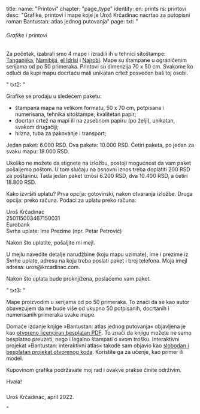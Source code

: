 title: 
    name: "Printovi"
    chapter: "page_type"
identity:
    en: prints
    rs: printovi
desc: "Grafike, printovi i mape koje je Uroš Krčadinac nacrtao za putopisni roman Bantustan: atlas jednog putovanja"
page:
    txt: "<h6>Grafike i printovi</h6>
<p>Za početak, izabrali smo 4 mape i izradili ih u tehnici sitoštampe: <a href='/bantustan-interactive-atlas/mapa/tanzania2/' target='_blank'>Tanganjika</a>, <a href='/bantustan-interactive-atlas/mapa/namibia/' target='_blank'>Namibija</a>, <a href='/bantustan-interactive-atlas/mapa/al-idrisi/' target='_blank'>el Idrisi</a> i <a href='/static/space/afroatlas/maps/s_nairobi.jpg' target='_blank'>Najrobi</a>. Mape su štampane u ograničenim serijama od po 50 primeraka. Printovi su dimenzija 70 x 50 cm. Svakome ko odluči da kupi mapu docrtaću mali unikatan crtež posvećen baš toj osobi.</p>"
    txt2: "<p>Grafike se prodaju u sledećem paketu:</p>
<p><ul><li>štampana mapa na velikom formatu, 50 x 70 cm, potpisana i numerisana, tehnika sitoštampe, kvalitetan papir;</li>
<li>docrtan crtež na mapi ili na zasebnom papiru (po želji), unikatan, svakom drugačiji;</li>
<li>hilzna, tuba za pakovanje i transport;</li>
</ul></p>
<p>Jedan paket: <span class='email'>6.000 RSD</span>. Dva paketa: <span class='email'>10.000 RSD</span>. Četiri paketa, po jedan za svaku mapu: <span class='email'>18.000 RSD</span>.</p>
<p>Ukoliko ne možete da stignete na izložbu, postoji mogućnost da vam paket pošaljemo poštom. U tom slučaju na osnovni iznos treba doplatiti <span class='email'>200 RSD</span> za poštarinu. Tada jedan paket iznosi <span class='email'>6.200 RSD</span>, dva <span class='email'>10.400 RSD</span>, a četiri <span class='email'>18.800 RSD</span>.</p>
<p>Kako izvršiti uplatu? Prva opcija: gotovinski, nakon otvaranja izložbe. Druga opcija: preko računa. Podaci za uplatu preko računa:</p>
<p><span class='email'>Uroš Krčadinac</span><br>
<span class='email'>250115003467150031</span><br>
<span class='email'>Eurobank</span><br>
<span class='email'>Svrha uplate: Ime Prezime (npr. Petar Petrović)</span></p>
<p>Nakon što uplatite, pošaljite mi mejl.</p>
<p>U mejlu navedite detalje narudžbine (koju mapu uzimate), ime i prezime iz Svrhe uplate, adresu na koju treba poslati paket i broj telefona. Moja imejl adresa: <span class='email'>uros@krcadinac.com</span>.</p>
<p>Nakon što uplata bude proknjižena, poslaćemo vam paket.</p>"
    txt3: "<p>Mape proizvodim u serijama od po 50 primeraka. To znači da se kao autor obavezujem da ne bude više od ukupno 50 potpisanih, docrtanih i numerisanih primeraka svake mape.</p>
<p>Domaće izdanje knjige »Bantustan: atlas jednog putovanja« objavljena je kao <a href='https://krcadinac.com/download/books/Bantustan.pdf' target='_blank'>otvoreno licenciran besplatan PDF</a>. To znači da knjigu možete ne samo besplatno preuzeti, nego i legalno štampati o svom trošku. Interaktivni projekat »Bantustan: interaktivni atlas« takođe sam objavio kao <a href='http://github.com/parthenocissus/' target='_blank'>slobodan i besplatan projekat otvorenog koda</a>. Koristite ga za učenje, kao primer ili model.</p>
<p>Kupovinom grafika podržavate moj rad i ovakve prakse činite održivim.</p>
<p>Hvala!</p>
<p style='padding-top: 1vw;'>Uroš Krčadinac, april 2022.</p>"